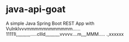 # java-api-goat

A simple Java Spring Boot REST App with Vulnklvvvmmmmmnmmmmmm......
11111l,,,,,,,,,,,.....cllld,,,,,,,,,,,vvvvv....m,,,,MMM.....
.,xxxxxx
